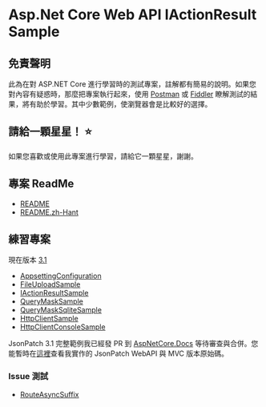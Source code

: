 ﻿# Asp.Net Core Web API IActionResult Sample

## 免責聲明

此為在對 ASP.NET Core 進行學習時的測試專案，註解都有簡易的說明。如果您對內容有疑惑時，那麼把專案執行起來，使用 <a href="https://www.postman.com" target="_blank">Postman</a> 或 <a href="https://www.telerik.com/fiddler" target="_blank">Fiddler</a> 瞭解測試的結果，將有助於學習。其中少數範例，使瀏覽器會是比較好的選擇。

## 請給一顆星星！ :star:

如果您喜歡或使用此專案進行學習，請給它一顆星星，謝謝。

## 專案 ReadMe

* [README](src/3.1/README.md)
* [README.zh-Hant](src/3.1/README.zh-Hant.md)

## 練習專案

現在版本 [3.1](src/3.1/)

* [AppsettingConfiguration](src/3.1/AppsettingConfiguration/)
* [FileUploadSample](src/3.1/FileUploadSample/)
* [IActionResultSample](src/3.1/IActionResultSample/)
* [QueryMaskSample](src/3.1/IHttpClientFactory/QueryMaskSample/)
* [QueryMaskSqliteSample](src/3.1/IHttpClientFactory/QueryMaskSqliteSample/)
* [HttpClientSample](src/3.1/IHttpClientFactory/HttpClientSample/)
* [HttpClientConsoleSample](src/3.1/IHttpClientFactory/HttpClientConsoleSample/)

JsonPatch 3.1 完整範例我已經發 PR 到 <a href="https://github.com/dotnet/AspNetCore.Docs/pull/16824" target="_blank">AspNetCore.Docs</a>  等待審查與合併。您能暫時在<a href="https://github.com/kkbruce/AspNetCore.Docs/tree/master/aspnetcore/web-api/jsonpatch/samples/3.1" target="_blank">這裡</a>查看我實作的 JsonPatch WebAPI 與 MVC 版本原始碼。

### Issue 測試

* [RouteAsyncSuffix](src/3.1/Issue/RouteAsyncSuffix/)